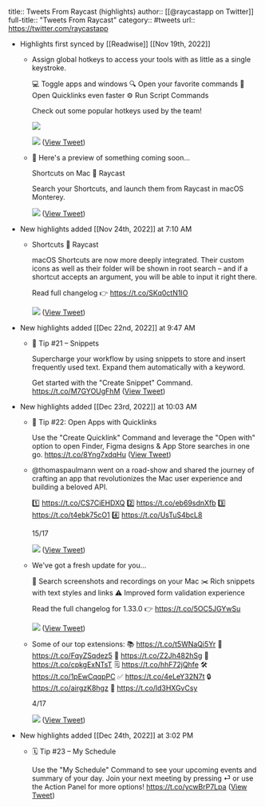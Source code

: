 title:: Tweets From Raycast (highlights)
author:: [[@raycastapp on Twitter]]
full-title:: "Tweets From Raycast"
category:: #tweets
url:: https://twitter.com/raycastapp

- Highlights first synced by [[Readwise]] [[Nov 19th, 2022]]
	- Assign global hotkeys to access your tools with as little as a single keystroke.
	  
	  💻 Toggle apps and windows
	  🔍 Open your favorite commands
	  🔗 Open Quicklinks even faster
	  ⚙️ Run Script Commands
	  
	  Check out some popular hotkeys used by the team! 
	  
	  ![](https://pbs.twimg.com/media/E24-N8SXoAMW4bn.jpg) 
	  
	  ![](https://pbs.twimg.com/media/E24-UNRXEAAWT4i.jpg) ([View Tweet](https://twitter.com/raycastapp/status/1400125191670353921))
	- 👀 Here's a preview of something coming soon…
	  
	  Shortcuts on Mac 🤝 Raycast
	  
	  Search your Shortcuts, and launch them from Raycast in macOS Monterey. 
	  
	  ![](https://pbs.twimg.com/media/E_vMIUmXMAIgNoO.jpg) ([View Tweet](https://twitter.com/raycastapp/status/1439968958321500168))
- New highlights added [[Nov 24th, 2022]] at 7:10 AM
	- Shortcuts 🤝 Raycast
	  
	  macOS Shortcuts are now more deeply integrated. Their custom icons as well as their folder will be shown in root search – and if a shortcut accepts an argument, you will be able to input it right there.
	  
	  Read full changelog 👉 https://t.co/SKq0ctN1IO 
	  
	  ![](https://pbs.twimg.com/media/FiQrhcMUAAAgg17.jpg) ([View Tweet](https://twitter.com/raycastapp/status/1595448027170209797))
- New highlights added [[Dec 22nd, 2022]] at 9:47 AM
	- 📝 Tip #21 – Snippets
	  
	  Supercharge your workflow by using snippets to store and insert frequently used text. Expand them automatically with a keyword.
	  
	  Get started with the "Create Snippet" Command. https://t.co/M7GYOUgFhM ([View Tweet](https://twitter.com/raycastapp/status/1605594119761367040))
- New highlights added [[Dec 23rd, 2022]] at 10:03 AM
	- 🤯 Tip #22: Open Apps with Quicklinks
	  
	  Use the "Create Quicklink" Command and leverage the "Open with" option to open Finder, Figma designs & App Store searches in one go. https://t.co/8Yng7xdqHu ([View Tweet](https://twitter.com/raycastapp/status/1605955796160118785))
	- @thomaspaulmann went on a road-show and shared the journey of crafting an app that revolutionizes the Mac user experience and building a beloved API.
	  
	  1️⃣ https://t.co/CS7CiEHDXQ
	  2️⃣ https://t.co/eb69sdnXfb
	  3️⃣ https://t.co/t4ebk75cO1
	  4️⃣ https://t.co/UsTuS4bcL8
	  
	  15/17 
	  
	  ![](https://pbs.twimg.com/media/FkmXhUiVsAERdLw.jpg) ([View Tweet](https://twitter.com/raycastapp/status/1605981350074253312))
	- We've got a fresh update for you…
	  
	  📸 Search screenshots and recordings on your Mac
	  ✂️ Rich snippets with text styles and links
	  ⚠️ Improved form validation experience
	  
	  Read the full changelog for 1.33.0 👉 https://t.co/5OC5JGYwSu 
	  
	  ![](https://pbs.twimg.com/media/FQzFm15XIAMh_qc.jpg) ([View Tweet](https://twitter.com/raycastapp/status/1516805269988253696))
	- Some of our top extensions:
	  📚 https://t.co/t5WNaQi5Yr
	  💬 https://t.co/FqyZSqdez5
	  🚫 https://t.co/Z2Jh482hSg
	  📼 https://t.co/cpkgExNTsT
	  🗒️ https://t.co/hhF72jQhfe
	  🛠️ https://t.co/1pEwCqqpPC
	  ✅ https://t.co/4eLeY32N7t
	  🔒 https://t.co/airgzK8hgz
	  🤣 https://t.co/ld3HXGvCsy
	  
	  4/17 
	  
	  ![](https://pbs.twimg.com/media/FkmXeq4VsAEjGoY.jpg) ([View Tweet](https://twitter.com/raycastapp/status/1605981304389935105))
- New highlights added [[Dec 24th, 2022]] at 3:02 PM
	- 🗓️ Tip #23 – My Schedule
	  
	  Use the "My Schedule" Command to see your upcoming events and summary of your day. Join your next meeting by pressing ⏎ or use the Action Panel for more options! https://t.co/ycwBrP7Lpa ([View Tweet](https://twitter.com/raycastapp/status/1606288679827230721))